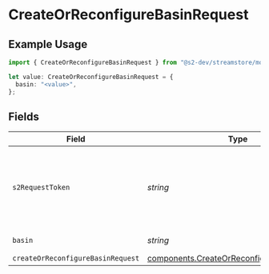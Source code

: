 # CreateOrReconfigureBasinRequest

## Example Usage

```typescript
import { CreateOrReconfigureBasinRequest } from "@s2-dev/streamstore/models/operations";

let value: CreateOrReconfigureBasinRequest = {
  basin: "<value>",
};
```

## Fields

| Field                                                                                                    | Type                                                                                                     | Required                                                                                                 | Description                                                                                              |
| -------------------------------------------------------------------------------------------------------- | -------------------------------------------------------------------------------------------------------- | -------------------------------------------------------------------------------------------------------- | -------------------------------------------------------------------------------------------------------- |
| `s2RequestToken`                                                                                         | *string*                                                                                                 | :heavy_minus_sign:                                                                                       | Provide a client request token header for idempotent retry behaviour.                                    |
| `basin`                                                                                                  | *string*                                                                                                 | :heavy_check_mark:                                                                                       | Basin name.                                                                                              |
| `createOrReconfigureBasinRequest`                                                                        | [components.CreateOrReconfigureBasinRequest](../../models/components/createorreconfigurebasinrequest.md) | :heavy_minus_sign:                                                                                       | N/A                                                                                                      |